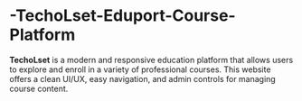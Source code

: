 # -TechoLset-Eduport-Course-Platform
**TechoLset** is a modern and responsive education platform that allows users to explore and enroll in a variety of professional courses. This website offers a clean UI/UX, easy navigation, and admin controls for managing course content.
